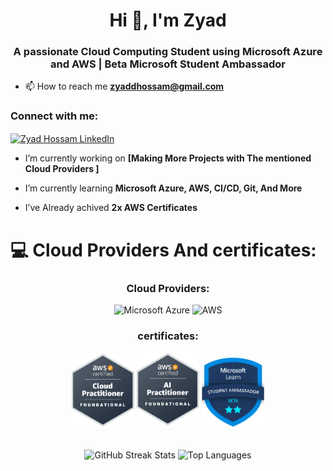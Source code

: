 <h1 align="center">Hi 👋, I'm Zyad</h1>
<h3 align="center">A passionate Cloud Computing Student using Microsoft Azure and AWS | Beta Microsoft Student Ambassador</h3>

- 📫 How to reach me **zyaddhossam@gmail.com**
<h3 align="left">Connect with me:</h3>
<p align="left">
<a href="https://www.linkedin.com/in/zyadd-hossam/" target="_blank">
    <img align="center" src="https://raw.githubusercontent.com/rahuldkjain/github-profile-readme-generator/master/src/images/icons/Social/linked-in-alt.svg" 
    alt="Zyad Hossam LinkedIn" height="30" width="40" />
</a>


-  I’m currently working on **[Making More Projects with The mentioned Cloud Providers ]**

-  I’m currently learning **Microsoft Azure, AWS, CI/CD, Git, And More**  

-  I’ve Already achived **2x AWS Certificates**  

# 💻 Cloud Providers And certificates:

<h3 align="center">Cloud Providers:</h3>
<p align="center"> 
  <img src="https://upload.wikimedia.org/wikipedia/commons/thumb/f/fa/Microsoft_Azure.svg/1200px-Microsoft_Azure.svg.png" alt="Microsoft Azure" width=100px; hight=100px;/>
  <img src="https://logolook.net/wp-content/uploads/2023/09/Amazon-Web-Services-Logo.png" alt="AWS" width=150px; hight=150px;/>
</p>

<h3 align="center">certificates:</h3>
<p align="center"> 
  <img src="https://raw.githubusercontent.com/Zyaddhossam/Zyad-Hossam/main/Pics/CLF-C02.png" alt="CLF-C02" width=100px; hight=100px;/>
  <img src="https://raw.githubusercontent.com/Zyaddhossam/Zyad-Hossam/main/Pics/AIF-C01.png" alt="AIF-C01" width=100px; hight=100px;/>
  <img src="https://raw.githubusercontent.com/Zyaddhossam/Zyad-Hossam/main/Pics/Beta.png" alt="Beta student ambassador" width=100px; hight=100px;/>
</p>


<div align="center" style="padding: 20px;">
    <img src="https://github-readme-streak-stats.herokuapp.com/?user=shahdyassin&theme=dark&hide_border=false" alt="GitHub Streak Stats" />
    <img src="https://github-readme-stats.vercel.app/api/top-langs/?username=shahdyassin&theme=dark&hide_border=false&include_all_commits=true&count_private=true&layout=compact" alt="Top Languages" />
</div>


